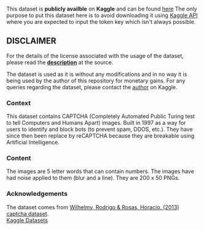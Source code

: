 This dataset is **publicly availble** on **Kaggle** and can be found [here](https://www.kaggle.com/fournierp/captcha-version-2-images)
The only purpose to put this dataset here is to avoid downloading it using [Kaggle API](https://github.com/Kaggle/kaggle-api)
where you are expected to input the token key which isn't always possible.

## DISCLAIMER
For the details of the license associated with the usage of the dataset, please read the
**[description](https://www.kaggle.com/fournierp/captcha-version-2-images)** at the source. 

The dataset is used as it is without any modifications and in no way it is being used by the author of this
repository for monetary gains. For any queries regarding the dataset, please contact the [author](https://www.kaggle.com/fournierp) on Kaggle.

### Context

This dataset contains CAPTCHA (Completely Automated Public Turing test to tell Computers and Humans Apart) images.
Built in 1997 as a way for users to identify and block bots (to prevent spam, DDOS, etc.). They have since then
been replace by reCAPTCHA because they are breakable using Artificial Intelligence.

### Content

The images are 5 letter words that can contain numbers. The images have had noise applied to them (blur and a line).
They are 200 x 50 PNGs.


### Acknowledgements

The dataset comes from [Wilhelmy, Rodrigo & Rosas, Horacio. (2013) captcha dataset](https://www.researchgate.net/publication/248380891_captcha_dataset).<br>
[Kaggle Datasets](https://www.kaggle.com/fournierp/captcha-version-2-images)
